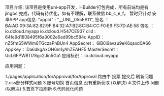 项目介绍:
	该项目是使用uni-app开发，HBuilder打包完成，所有前端均是有 jingbc 完成，代码有待优化，如有不理解，联系微信 bb_c_e_f。
	暂时只针对 安卓APP
app信息:
	"appid" : "__UNI__055EA11",
	签名 ：BA:AD:09:3A:82:82:9F:B4:32:A7:B2:8C:B4:CC:F0:E9:F3:7D:AE:58 
	包名 ：io.dcloud.myapp		io.dcloud.H547CE937
	ciid : 64fe9d1808495f6a3002e9ed99bc584c 
	AppID： nZ5fmS5WWm6TGczaPhBUn4
	AppSecret： 6lB0i9avzu9eK6qsxd0A66
	AppKey： Da6dkgAxOH6m1yAhZEAHF5
	MasterSecret： UcL6FPWBTl78gc2Jin5Ga1
	应用标识： io.dcloud.myapp



应用问题：

1./pages/application/forApproval/forApproval   路由中  投票  提交后  刷新问题
2.css部分样式问题
3.账号切换 首页信息 没有重新获取					(以解决)
4.文件上传 问题 									(以解决)
5.首页下拉刷新
6.代码优化问题



